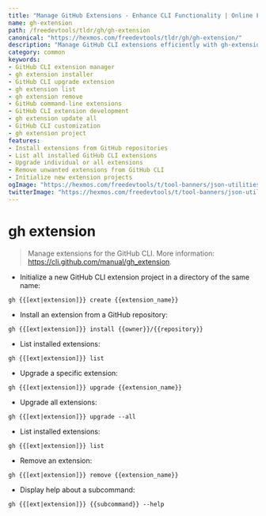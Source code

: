 ```yaml
---
title: "Manage GitHub Extensions - Enhance CLI Functionality | Online Free DevTools by Hexmos"
name: gh-extension
path: /freedevtools/tldr/gh/gh-extension
canonical: "https://hexmos.com/freedevtools/tldr/gh/gh-extension/"
description: "Manage GitHub CLI extensions efficiently with gh-extension. Install, list, upgrade, and remove extensions to customize your GitHub workflow. Free online tool, no registration required."
category: common
keywords:
- GitHub CLI extension manager
- gh extension installer
- GitHub CLI upgrade extension
- gh extension list
- gh extension remove
- GitHub command-line extensions
- GitHub CLI extension development
- gh extension update all
- GitHub CLI customization
- gh extension project
features:
- Install extensions from GitHub repositories
- List all installed GitHub CLI extensions
- Upgrade individual or all extensions
- Remove unwanted extensions from GitHub CLI
- Initialize new extension projects
ogImage: "https://hexmos.com/freedevtools/t/tool-banners/json-utilities-banner.png"
twitterImage: "https://hexmos.com/freedevtools/t/tool-banners/json-utilities-banner.png"
---
```


# gh extension

> Manage extensions for the GitHub CLI.
> More information: <https://cli.github.com/manual/gh_extension>.

- Initialize a new GitHub CLI extension project in a directory of the same name:

`gh {{[ext|extension]}} create {{extension_name}}`

- Install an extension from a GitHub repository:

`gh {{[ext|extension]}} install {{owner}}/{{repository}}`

- List installed extensions:

`gh {{[ext|extension]}} list`

- Upgrade a specific extension:

`gh {{[ext|extension]}} upgrade {{extension_name}}`

- Upgrade all extensions:

`gh {{[ext|extension]}} upgrade --all`

- List installed extensions:

`gh {{[ext|extension]}} list`

- Remove an extension:

`gh {{[ext|extension]}} remove {{extension_name}}`

- Display help about a subcommand:

`gh {{[ext|extension]}} {{subcommand}} --help`
